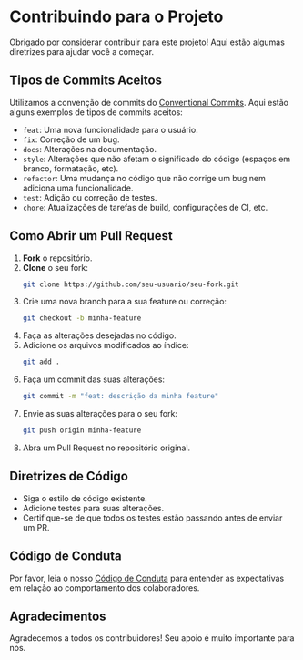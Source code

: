 # Contribuindo para o Projeto

Obrigado por considerar contribuir para este projeto! Aqui estão algumas diretrizes para ajudar você a começar.

## Tipos de Commits Aceitos

Utilizamos a convenção de commits do [Conventional Commits](https://www.conventionalcommits.org/en/v1.0.0/). Aqui estão alguns exemplos de tipos de commits aceitos:

- `feat`: Uma nova funcionalidade para o usuário.
- `fix`: Correção de um bug.
- `docs`: Alterações na documentação.
- `style`: Alterações que não afetam o significado do código (espaços em branco, formatação, etc).
- `refactor`: Uma mudança no código que não corrige um bug nem adiciona uma funcionalidade.
- `test`: Adição ou correção de testes.
- `chore`: Atualizações de tarefas de build, configurações de CI, etc.

## Como Abrir um Pull Request

1. **Fork** o repositório.
2. **Clone** o seu fork:
   ```bash
   git clone https://github.com/seu-usuario/seu-fork.git
   ```
3. Crie uma nova branch para a sua feature ou correção:
   ```bash
   git checkout -b minha-feature
   ```
4. Faça as alterações desejadas no código.
5. Adicione os arquivos modificados ao índice:
   ```bash
   git add .
   ```
6. Faça um commit das suas alterações:
   ```bash
   git commit -m "feat: descrição da minha feature"
   ```
7. Envie as suas alterações para o seu fork:
   ```bash
   git push origin minha-feature
   ```
8. Abra um Pull Request no repositório original.

## Diretrizes de Código

- Siga o estilo de código existente.
- Adicione testes para suas alterações.
- Certifique-se de que todos os testes estão passando antes de enviar um PR.

## Código de Conduta

Por favor, leia o nosso [Código de Conduta](CODE_OF_CONDUCT.md) para entender as expectativas em relação ao comportamento dos colaboradores.

## Agradecimentos

Agradecemos a todos os contribuidores! Seu apoio é muito importante para nós.


